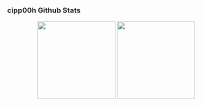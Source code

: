 ### cipp00h Github Stats


<div align="center">
  <img src="https://github-readme-stats.vercel.app/api?username=cipp00h&show_icons=true&theme=dracula" height="180" />
  <img src="https://github-readme-stats.vercel.app/api/top-langs/?username=cipp00h&layout=compact&theme=dracula" height="180" />
</div>
